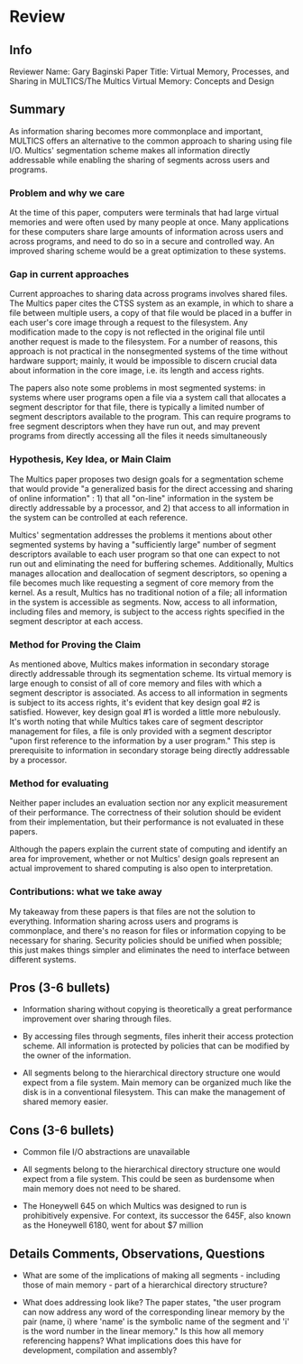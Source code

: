 # Review

## Info

Reviewer Name: Gary Baginski
Paper Title: Virtual Memory, Processes, and Sharing in MULTICS/The Multics Virtual Memory: Concepts and Design

## Summary

As information sharing becomes more commonplace and important, MULTICS offers an alternative to the common approach to sharing using file I/O.  Multics' segmentation scheme makes all information directly addressable while enabling the sharing of segments across users and programs.

### Problem and why we care

At the time of this paper, computers were terminals that had large virtual memories and were often used by many people at once.  Many applications for these computers share large amounts of information across users and across programs, and need to do so in a secure and controlled way.  An improved sharing scheme would be a great optimization to these systems.

### Gap in current approaches

Current approaches to sharing data across programs involves shared files.  The Multics paper cites the CTSS system as an example, in which to share a file between multiple users, a copy of that file would be placed in a buffer in each user's core image through a request to the filesystem.  Any modification made to the copy is not reflected in the original file until another request is made to the filesystem.  For a number of reasons, this approach is not practical in the nonsegmented systems of the time without hardware support; mainly, it would be impossible to discern crucial data about information in the core image, i.e. its length and access rights.

The papers also note some problems in most segmented systems: in systems where user programs open a file via a system call that allocates a segment descriptor for that file, there is typically a limited number of segment descriptors available to the program.  This can require programs to free segment descriptors when they have run out, and may prevent programs from directly accessing all the files it needs simultaneously

### Hypothesis, Key Idea, or Main Claim

The Multics paper proposes two design goals for a segmentation scheme that would provide "a generalized basis for the direct accessing and sharing of online information" : 1) that all "on-line" information in the system be directly addressable by a processor, and 2) that access to all information in the system can be controlled at each reference.

Multics' segmentation addresses the problems it mentions about other segmented systems by having a "sufficiently large" number of segment descriptors available to each user program so that one can expect to not run out and eliminating the need for buffering schemes.  Additionally, Multics manages allocation and deallocation of segment descriptors, so opening a file becomes much like requesting a segment of core memory from the kernel.  As a result, Multics has no traditional notion of a file; all information in the system is accessible as segments.  Now, access to all information, including files and memory, is subject to the access rights specified in the segment descriptor at each access.  

### Method for Proving the Claim

As mentioned above, Multics makes information in secondary storage directly addressable through its segmentation scheme.  Its virtual memory is large enough to consist of all of core memory and files with which a segment descriptor is associated.  As access to all information in segments is subject to its access rights, it's evident that key design goal #2 is satisfied.  However, key design goal #1 is worded a little more nebulously.  It's worth noting that while Multics takes care of segment descriptor management for files, a file is only provided with a segment descriptor "upon first reference to the information by a user program."  This step is prerequisite to information in secondary storage being directly addressable by a processor.

### Method for evaluating

Neither paper includes an evaluation section nor any explicit measurement of their performance.  The correctness of their solution should be evident from their implementation, but their performance is not evaluated in these papers.

Although the papers explain the current state of computing and identify an area for improvement, whether or not Multics' design goals represent an actual improvement to shared computing is also open to interpretation.

### Contributions: what we take away

My takeaway from these papers is that files are not the solution to everything.  Information sharing across users and programs is commonplace, and there's no reason for files or information copying to be necessary for sharing.  Security policies should be unified when possible; this just makes things simpler and eliminates the need to interface between different systems.

## Pros (3-6 bullets)

* Information sharing without copying is theoretically a great performance improvement over sharing through files.

* By accessing files through segments, files inherit their access protection scheme.  All information is protected by policies that can be modified by the owner of the information.

* All segments belong to the hierarchical directory structure one would expect from a file system.  Main memory can be organized much like the disk is in a conventional filesystem.  This can make the management of shared memory easier.

## Cons (3-6 bullets)

* Common file I/O abstractions are unavailable

* All segments belong to the hierarchical directory structure one would expect from a file system.  This could be seen as burdensome when main memory does not need to be shared.

* The Honeywell 645 on which Multics was designed to run is prohibitively expensive.  For context, its successor the 645F, also known as the Honeywell 6180, went for about $7 million

## Details Comments, Observations, Questions

* What are some of the implications of making all segments - including those of main memory - part of a hierarchical directory structure?

* What does addressing look like?  The paper states, "the user program can now address any word of the corresponding linear memory by the pair (name, i) where 'name' is the symbolic name of the segment and 'i' is the word number in the linear memory."  Is this how all memory referencing happens?  What implications does this have for development, compilation and assembly?

